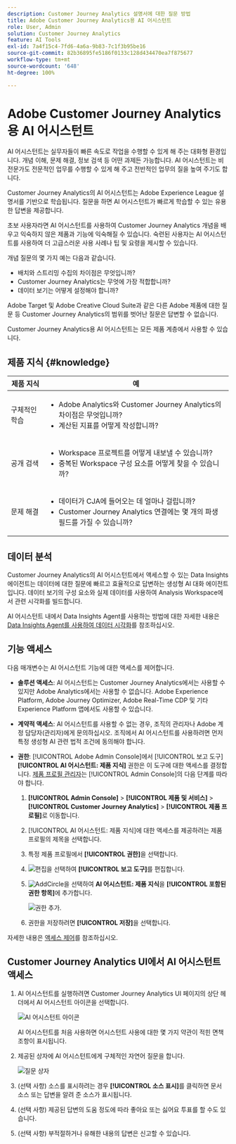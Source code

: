 ```yaml
---
description: Customer Journey Analytics 설명서에 대한 질문 방법
title: Adobe Customer Journey Analytics용 AI 어시스턴트
role: User, Admin
solution: Customer Journey Analytics
feature: AI Tools
exl-id: 7a4f15c4-7fd6-4a6a-9b83-7c1f3b95be16
source-git-commit: 82b36895fe5186f0133c128d434470ea7f875677
workflow-type: tm+mt
source-wordcount: '648'
ht-degree: 100%

---
```



# Adobe Customer Journey Analytics용 AI 어시스턴트

AI 어시스턴트는 실무자들이 빠른 속도로 작업을 수행할 수 있게 해 주는 대화형 환경입니다. 개념 이해, 문제 해결, 정보 검색 등 어떤 과제든 가능합니다. AI 어시스턴트는 비전문가도 전문적인 업무를 수행할 수 있게 해 주고 전반적인 업무의 질을 높여 주기도 합니다.

Customer Journey Analytics의 AI 어시스턴트는 Adobe Experience League 설명서를 기반으로 학습됩니다. 질문을 하면 AI 어시스턴트가 빠르게 학습할 수 있는 유용한 답변을 제공합니다.

초보 사용자라면 AI 어시스턴트를 사용하여 Customer Journey Analytics 개념을 배우고 익숙하지 않은 제품과 기능에 익숙해질 수 있습니다. 숙련된 사용자는 AI 어시스턴트를 사용하여 더 고급스러운 사용 사례나 팁 및 요령을 제시할 수 있습니다.

개념 질문의 몇 가지 예는 다음과 같습니다.

* 배치와 스트리밍 수집의 차이점은 무엇입니까?
* Customer Journey Analytics는 무엇에 가장 적합합니까?
* 데이터 보기는 어떻게 설정해야 합니까?

Adobe Target 및 Adobe Creative Cloud Suite과 같은 다른 Adobe 제품에 대한 질문 등 Customer Journey Analytics의 범위를 벗어난 질문은 답변할 수 없습니다.

Customer Journey Analytics용 AI 어시스턴트는 모든 제품 계층에서 사용할 수 있습니다.

## 제품 지식 {#knowledge}

| 제품 지식 | 예 |
| --- | --- |
| 구체적인 학습 | <ul><li>Adobe Analytics와 Customer Journey Analytics의 차이점은 무엇입니까?</li><li>계산된 지표를 어떻게 작성합니까?</li></ul> |
| 공개 검색 | <ul><li>Workspace 프로젝트를 어떻게 내보낼 수 있습니까?</li><li>중복된 Workspace 구성 요소를 어떻게 찾을 수 있습니까?</li></ul> |
| 문제 해결 | <ul><li>데이터가 CJA에 들어오는 데 얼마나 걸립니까?</li><li>Customer Journey Analytics 연결에는 몇 개의 파생 필드를 가질 수 있습니까?</li></ul> |

## 데이터 분석

Customer Journey Analytics의 AI 어시스턴트에서 액세스할 수 있는 Data Insights 에이전트는 데이터에 대한 질문에 빠르고 효율적으로 답변하는 생성형 AI 대화 에이전트입니다. 데이터 보기의 구성 요소와 실제 데이터를 사용하여 Analysis Workspace에서 관련 시각화를 빌드합니다.

AI 어시스턴트 내에서 Data Insights Agent를 사용하는 방법에 대한 자세한 내용은 [Data Insights Agent를 사용하여 데이터 시각화](/help/data-analysis-ai.md)를 참조하십시오.

## 기능 액세스

다음 매개변수는 AI 어시스턴트 기능에 대한 액세스를 제어합니다.

* **솔루션 액세스**: AI 어시스턴트는 Customer Journey Analytics에서는 사용할 수 있지만 Adobe Analytics에서는 사용할 수 없습니다. Adobe Experience Platform, Adobe Journey Optimizer, Adobe Real-Time CDP 및 기타 Experience Platform 앱에서도 사용할 수 있습니다.

* **계약적 액세스**: AI 어시스턴트를 사용할 수 없는 경우, 조직의 관리자나 Adobe 계정 담당자(관리자)에게 문의하십시오. 조직에서 AI 어시스턴트를 사용하려면 먼저 특정 생성형 AI 관련 법적 조건에 동의해야 합니다.

* **권한**: [!UICONTROL Adobe Admin Console]에서 [!UICONTROL 보고 도구] **[!UICONTROL AI 어시스턴트: 제품 지식]** 권한은 이 도구에 대한 액세스를 결정합니다. [제품 프로필 관리자](https://helpx.adobe.com/kr/enterprise/using/manage-product-profiles.html)는 [!UICONTROL Admin Console]의 다음 단계를 따라야 합니다.
   1. **[!UICONTROL Admin Console]** > **[!UICONTROL 제품 및 서비스]** > **[!UICONTROL Customer Journey Analytics]** > **[!UICONTROL 제품 프로필]**&#x200B;로 이동합니다.
   1. [!UICONTROL AI 어시스턴트: 제품 지식]에 대한 액세스를 제공하려는 제품 프로필의 제목을 선택합니다.
   1. 특정 제품 프로필에서 **[!UICONTROL 권한]**&#x200B;을 선택합니다.
   1. ![편집](/help/assets/icons/Edit.svg)을 선택하여 **[!UICONTROL 보고 도구]**&#x200B;를 편집합니다.
   1. ![AddCircle](/help/assets/icons/AddCircle.svg)을 선택하여 **AI 어시스턴트: 제품 지식**&#x200B;을 **[!UICONTROL 포함된 권한 항목]**&#x200B;에 추가합니다.

      ![권한 추가](assets/ai-assistant-permissions.png).

   1. 권한을 저장하려면 **[!UICONTROL 저장]**&#x200B;을 선택합니다.

자세한 내용은 [액세스 제어](/help/technotes/access-control.md#access-control)를 참조하십시오.

## Customer Journey Analytics UI에서 AI 어시스턴트 액세스

1. AI 어시스턴트를 실행하려면 Customer Journey Analytics UI 페이지의 상단 헤더에서 AI 어시스턴트 아이콘을 선택합니다.

   ![AI 어시스턴트 아이콘](assets/ai-asst1.png)

   AI 어시스턴트를 처음 사용하면 어시스턴트 사용에 대한 몇 가지 약관이 적힌 면책 조항이 표시됩니다.

1. 제공된 상자에 AI 어시스턴트에게 구체적인 자연어 질문을 합니다.

   ![질문 상자](assets/ai-asst2.png)

1. (선택 사항) 소스를 표시하려는 경우 **[!UICONTROL 소스 표시]**&#x200B;를 클릭하면 문서 소스 또는 답변을 알려 준 소스가 표시됩니다.

1. (선택 사항) 제공된 답변의 도움 정도에 따라 좋아요 또는 싫어요 투표를 할 수도 있습니다.

1. (선택 사항) 부적절하거나 유해한 내용의 답변은 신고할 수 있습니다.
